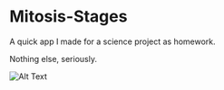 # Mitosis-Stages

A quick app I made for a science project as homework.

Nothing else, seriously.

![Alt Text](https://media.giphy.com/media/628nm0k7P7eCXidtyh/giphy.gif)
